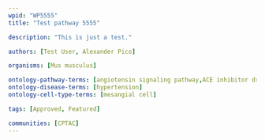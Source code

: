 ```yaml
---
wpid: "WP5555"
title: "Test pathway 5555"

description: "This is just a test."

authors: [Test User, Alexander Pico]

organisms: [Mus musculus]

ontology-pathway-terms: [angiotensin signaling pathway,ACE inhibitor drug pathway]
ontology-disease-terms: [hypertension]
ontology-cell-type-terms: [mesangial cell]

tags: [Approved, Featured]

communities: [CPTAC]
---
```


